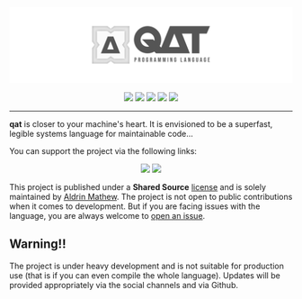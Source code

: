 ![Qat cover image](./media/cover_wide.png)

<div><center>
<a href="https://qat.dev" target="_blank" rel="noopener noreferrer"><img src="https://img.shields.io/badge/qat.dev-444444?style=for-the-badge&logoColor=white"/></a>
<a href="https://youtube.com/c/aldrinmathew" target="_blank" rel="noopener noreferrer"><img src="https://img.shields.io/badge/YouTube-FF0000?style=for-the-badge&logo=youtube&logoColor=white"/></a>
<a href="https://discord.gg/CNW3Uvptvd" target="_blank" rel="noopener noreferrer"><img src="https://img.shields.io/badge/Discord-7289DA?style=for-the-badge&logo=discord&logoColor=white"/></a>
<a href="https://reddit.com/r/qatlang" target="_blank" rel="noopener noreferrer"><img src="https://img.shields.io/badge/Reddit-FF4500?style=for-the-badge&logo=reddit&logoColor=white"/></a>
<a href="https://github.com/AldrinMathew" target="_blank" rel="noopener noreferrer"><img src="https://img.shields.io/badge/Profile-000000?style=for-the-badge&logo=github&logoColor=white"/></a>
<hr>
</div>

**qat** is closer to your machine's heart. It is envisioned to be a superfast, legible systems language for maintainable code...

You can support the project via the following links:

<div><center>
<a href="https://ko-fi.com/aldrinmathew" target="_blank" rel="noopener noreferrer"><img src="https://img.shields.io/badge/Ko--fi-F16061?style=for-the-badge&logo=ko-fi&logoColor=white"/></a>
<a href="https://paypal.me/aldrinsartfactory" target="_blank" rel="noopener noreferrer"><img src="https://img.shields.io/badge/PayPal-00457C?style=for-the-badge&logo=paypal&logoColor=white"/></a>
</center></div>

This project is published under a **Shared Source** [license](https://github.com/qatlang/qat/blob/main/LICENSE) and is solely maintained by <a href="https://github.com/AldrinMathew" target="_blank" rel="noopener noreferrer">Aldrin Mathew</a>. The project is not open to public contributions when it comes to development. But if you are facing issues with the language, you are always welcome to [open an issue](https://github.com/qatlang/qat/issues/new/choose).

## Warning!!
The project is under heavy development and is not suitable for production use (that is if you can even compile the whole language). Updates will be provided appropriately via the social channels and via Github.
